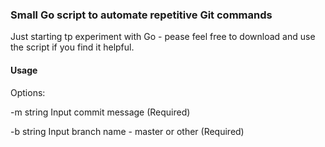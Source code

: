 ### Small Go script to automate repetitive Git commands

Just starting tp experiment with Go - pease feel free to download and use the script if you find it helpful.

#### Usage

Options:

-m string
Input commit message (Required)

-b string
Input branch name - master or other (Required)
